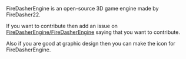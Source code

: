 FireDasherEngine is an open-source 3D game engine made by FireDasher22.

If you want to contribute then add an issue on [FireDasherEngine/FireDasherEngine](https://github.com/FireDasherEngine/FireDasherEngine/) saying that you want to contribute.

Also if you are good at graphic design then you can make the icon for FireDasherEngine.
